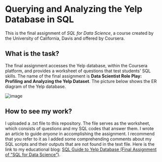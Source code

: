 # Querying and Analyzing the Yelp Database in SQL
This is the final assignment of _SQL for Data Science_, a course created by the University of California, Davis and offered by Coursera. 

## What is the task?
The final assignment accesses the Yelp database, within the Coursera platform, and provides a worksheet of questions that test students' SQL skills. The name of the final assignment is __Data Scientist Role Play: Profiling and Analyzing the Yelp Dataset__. The picture below shows the ER diagram of the Yelp database. 

![image](https://github.com/marvin-rubia/Querying-and-Analyzing-the-Yelp-Database-in-SQL/assets/140475770/78077c8c-e8d6-4042-9289-921303d7a2a4)

## How to see my work?
I uploaded a .txt file to this repository. The file serves as the worksheet, which consists of questions and my SQL codes that answer them. I wrote an article to guide _anyone_ in accomplishing the assignment. I recommend that you refer to it as I added some comprehending comments about my SQL scripts and their outputs that are not found in the text file. Here is the link to my educational blog: [SQL Guide to Yelp Database (Final Assignment of “SQL for Data Science”)](https://marvinrubia.medium.com/sql-guide-to-yelp-database-final-assignment-of-sql-for-data-science-35a0a1091a07).
